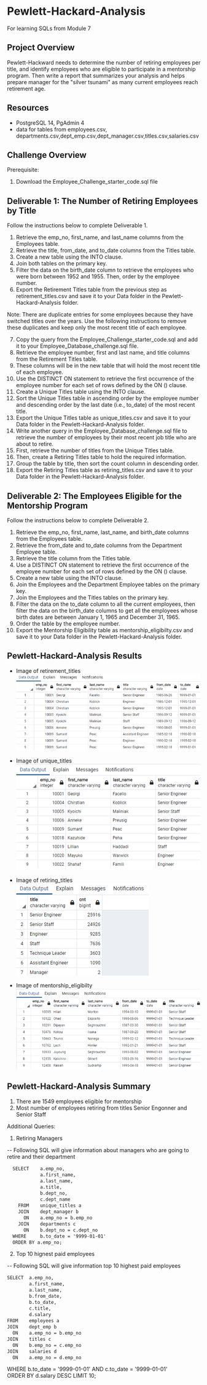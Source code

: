 # Pewlett-Hackard-Analysis
For learning SQLs from Module 7
## Project Overview
Pewlett-Hackward needs to determine the number of retiring employees per title, and identify employees who are eligible to participate in a mentorship program. Then write a report that summarizes your analysis and helps prepare manager for the "silver tsunami" as many current employees reach retirement age.

## Resources
- PostgreSQL 14, PgAdmin 4
- data for tables from employees.csv, departments.csv,dept_emp.csv,dept_manager.csv,titles.csv,salaries.csv

## Challenge Overview
Prerequisite:
1.  Download the Employee_Challenge_starter_code.sql file 



## Deliverable 1:  The Number of Retiring Employees by Title

Follow the instructions below to complete Deliverable 1.

1.	Retrieve the emp_no, first_name, and last_name columns from the Employees table.
2.	Retrieve the title, from_date, and to_date columns from the Titles table.
3.	Create a new table using the INTO clause.
4.	Join both tables on the primary key.
5.	Filter the data on the birth_date column to retrieve the employees who were born between 1952 and 1955. Then, order by the employee number.
6.	Export the Retirement Titles table from the previous step as retirement_titles.csv and save it to your Data folder in the Pewlett-Hackard-Analysis folder.

Note: There are duplicate entries for some employees because they have switched titles over the years. Use the following instructions to remove these duplicates and keep only the most recent title of each employee.

7.	Copy the query from the Employee_Challenge_starter_code.sql and add it to your Employee_Database_challenge.sql file.
8.	Retrieve the employee number, first and last name, and title columns from the Retirement Titles table.
9.	These columns will be in the new table that will hold the most recent title of each employee.
10.	Use the DISTINCT ON statement to retrieve the first occurrence of the employee number for each set of rows defined by the ON () clause.
11.	Create a Unique Titles table using the INTO clause.
12.	Sort the Unique Titles table in ascending order by the employee number and descending order by the last date (i.e., to_date) of the most recent title.
13.	Export the Unique Titles table as unique_titles.csv and save it to your Data folder in the Pewlett-Hackard-Analysis folder.
14. Write another query in the Employee_Database_challenge.sql file to retrieve the number of employees by their most recent job title who are about to retire.
15. First, retrieve the number of titles from the Unique Titles table.
16. Then, create a Retiring Titles table to hold the required information.
17. Group the table by title, then sort the count column in descending order.
18.	Export the Retiring Titles table as retiring_titles.csv and save it to your Data folder in the Pewlett-Hackard-Analysis folder.

## Deliverable 2: The Employees Eligible for the Mentorship Program

Follow the instructions below to complete Deliverable 2.

1.	Retrieve the emp_no, first_name, last_name, and birth_date columns from the Employees table.
2.	Retrieve the from_date and to_date columns from the Department Employee table.
3.	Retrieve the title column from the Titles table.
4.	Use a DISTINCT ON statement to retrieve the first occurrence of the employee number for each set of rows defined by the ON () clause.
5.	Create a new table using the INTO clause.
6.	Join the Employees and the Department Employee tables on the primary key.
7.	Join the Employees and the Titles tables on the primary key.
8.	Filter the data on the to_date column to all the current employees, then filter the data on the birth_date columns to get all the employees whose birth dates are between January 1, 1965 and December 31, 1965.
9.	Order the table by the employee number.
10.	Export the Mentorship Eligibility table as mentorship_eligibilty.csv and save it to your Data folder in the Pewlett-Hackard-Analysis folder.

## Pewlett-Hackard-Analysis Results

- Image of retirement_titles
    ![image_name](https://github.com/raneymjohnGit/Pewlett-Hackard-Analysis/blob/main/Resources/retirement_titles.png)

- Image of unique_titles
    ![image_name](https://github.com/raneymjohnGit/Pewlett-Hackard-Analysis/blob/main/Resources/unique_titles.png)

- Image of retiring_titles
    ![image_name](https://github.com/raneymjohnGit/Pewlett-Hackard-Analysis/blob/main/Resources/retiring_titles.png)
 
- Image of mentorship_eligibilty
    ![image_name](https://github.com/raneymjohnGit/Pewlett-Hackard-Analysis/blob/main/Resources/mentorship_eligibilty.png)

## Pewlett-Hackard-Analysis Summary

1.  There are 1549 employees eligible for mentorship
2.  Most number of employees retiring from titles Senior Engonner and Senior Staff 

Additional Queries:

1.  Retiring Managers
        
-- Following SQL will give information about managers who are going to retire and their department

    
      SELECT	a.emp_no,
				a.first_name,
				a.last_name,		
				a.title,
				b.dept_no,		
				c.dept_name
        FROM	unique_titles a
        JOIN	dept_manager b
          ON	a.emp_no = b.emp_no
        JOIN	departments c
          ON	b.dept_no = c.dept_no
      WHERE 	b.to_date = '9999-01-01'
      ORDER BY a.emp_no;


2.  Top 10 hignest paid employees

-- Following SQL will give information top 10 highest paid employees 


    SELECT	a.emp_no,
            a.first_name,
            a.last_name,
            b.from_date,
            b.to_date,
            c.title,
            d.salary
    FROM	employees a
    JOIN	dept_emp b
      ON	a.emp_no = b.emp_no
    JOIN	titles c
      ON	b.emp_no = c.emp_no
    JOIN 	salaries d 
      ON	a.emp_no = d.emp_no 
   WHERE	b.to_date = '9999-01-01'
     AND	c.to_date = '9999-01-01'   
   ORDER BY d.salary DESC LIMIT 10;